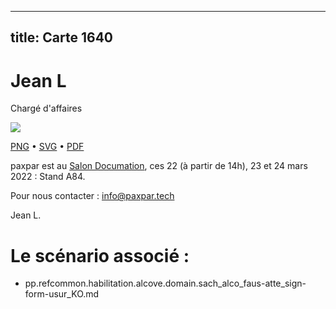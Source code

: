 
---
title: Carte 1640
---

# Jean L


Chargé d'affaires


![](https://media.paxpar.tech/ludi/card_1640_recto.png)

[PNG](https://media.paxpar.tech/ludi/card_1640_recto.png) • [SVG](https://media.paxpar.tech/ludi/card_1640_recto.svg) • [PDF](https://media.paxpar.tech/ludi/card_1640_recto.pdf)

paxpar est au [Salon Documation](https://www.documation.fr/info_societe/527/paxpartech.html), ces 22 (à partir de 14h), 23 et 24 mars 2022 : Stand A84.

Pour nous contacter : info@paxpar.tech

Jean L.
# Le scénario associé : 
  - pp.refcommon.habilitation.alcove.domain.sach_alco_faus-atte_sign-form-usur_KO.md 


